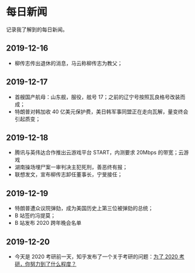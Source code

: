 # 每日新闻

记录我了解到的每日新闻。

## 2019-12-16

* 柳传志传出退休的消息，马云称柳传志为教父；

## 2019-12-17

* 首艘国产航母：山东舰，服役，舷号 17；之前的辽宁号按照瓦良格号改装而成；
* 特朗普对韩加收 40 亿美元保护费，美日韩军事同盟正在走向瓦解，量变终会引起质变；

## 2019-12-18

* 腾讯与英伟达合作推出云游戏平台 START，内测要求 20Mbps 的带宽；云游戏
* 湖南操场埋尸案一审判决主犯死刑，善恶终有报；
* 联想发文，宣布柳传志卸任董事长，宁旻接任；

## 2019-12-19

* 特朗普遭众议院弹劾，成为美国历史上第三位被弹劾的总统；
* B 站签约冯提莫；
* B 站发布 2020 跨年晚会名单

## 2019-12-20

* 今天是 2020 考研前一天，知乎发布了一个关于考研的问题：[为了 2020 考研，你努力到了什么程度？](https://www.zhihu.com/question/361949055/answer/943728307)

